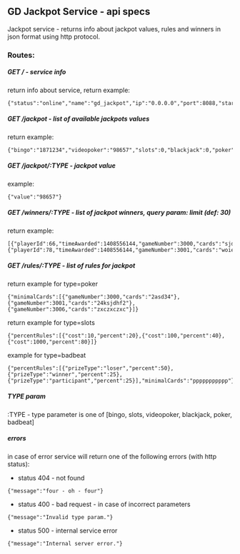 GD Jackpot Service - api specs
---

Jackpot service - returns info about jackpot values, rules and winners in json format using http protocol.

### Routes:

##### GET / - service info
return info about service, return example:
```
{"status":"online","name":"gd_jackpot","ip":"0.0.0.0","port":8088,"startTime":1408812425}
```

##### GET /jackpot - list of available jackpots values
return example:
```
{"bingo":"1871234","videopoker":"98657","slots":0,"blackjack":0,"poker":0,"badbeat":0}
```
##### GET /jackpot/:TYPE - jackpot value
example:
```
{"value":"98657"}
```
 
##### GET /winners/:TYPE - list of jackpot winners, query param: limit (def: 30)
return example:
```
[{"playerId":66,"timeAwarded":1408556144,"gameNumber":3000,"cards":"sjdhf8","moneyWon":12894},{"playerId":78,"timeAwarded":1408556144,"gameNumber":3001,"cards":"woief","moneyWon":92837}]
```
##### GET /rules/:TYPE - list of rules for jackpot
return example for type=poker
```
{"minimalCards":[{"gameNumber":3000,"cards":"2asd34"},{"gameNumber":3001,"cards":"24ksjdhf2"},{"gameNumber":3006,"cards":"zxczxczxc"}]}
``` 

return example for type=slots
```
{"percentRules":[{"cost":10,"percent":20},{"cost":100,"percent":40},{"cost":1000,"percent":80}]}
```

example for type=badbeat
```
{"percentRules":[{"prizeType":"loser","percent":50},{"prizeType":"winner","percent":25},{"prizeType":"participant","percent":25}],"minimalCards":"ppppppppppp"}
```

##### TYPE param
:TYPE - type parameter is one of [bingo, slots, videopoker, blackjack, poker, badbeat]

##### errors
in case of error service will return one of the following errors (with http status):

 * status 404 - not found
 ```
 {"message":"four - oh - four"}
 ```

 * status 400 - bad request - in case of incorrect parameters
 ```
 {"message":"Invalid type param."}
 ```
 
 * status 500 - internal service error
 ```
 {"message":"Internal server error."}
 ```